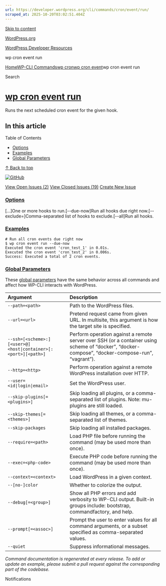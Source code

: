 ```yaml
---
url: https://developer.wordpress.org/cli/commands/cron/event/run/
scraped_at: 2025-10-20T03:02:51.404Z
---
```


[Skip to content](https://developer.wordpress.org/cli/commands/cron/event/run/#wp--skip-link--target)

[WordPress.org](https://wordpress.org/)

[WordPress Developer Resources](https://developer.wordpress.org/)

wp cron event run


[Home](https://developer.wordpress.org/)[WP-CLI Commands](https://developer.wordpress.org/cli/commands/)[wp cron](https://developer.wordpress.org/cli/commands/cron/)[wp cron event](https://developer.wordpress.org/cli/commands/cron/event/)wp cron event run

Search

# [wp cron event run](https://developer.wordpress.org/cli/commands/cron/event/run/)

Runs the next scheduled cron event for the given hook.

## In this article

Table of Contents

- [Options](https://developer.wordpress.org/cli/commands/cron/event/run/#options)
- [Examples](https://developer.wordpress.org/cli/commands/cron/event/run/#examples)
- [Global Parameters](https://developer.wordpress.org/cli/commands/cron/event/run/#global-parameters)

[↑ Back to top](https://developer.wordpress.org/cli/commands/cron/event/run/#wp--skip-link--target)

[![GitHub](https://make.wordpress.org/cli/wp-content/plugins/wporg-cli/assets/images/github-mark.svg)](https://github.com/wp-cli/cron-command)

[View Open Issues (2)](https://github.com/login?return_to=%2Fissues%3Fq%3Dlabel%3Acommand%3Acron-event-run+sort%3Aupdated-desc+org%3Awp-cli+is%3Aopen) [View Closed Issues (19)](https://github.com/login?return_to=%2Fissues%3Fq%3Dlabel%3Acommand%3Acron-event-run+sort%3Aupdated-desc+org%3Awp-cli+is%3Aclosed) [Create New Issue](https://github.com/wp-cli/cron-command/issues/new)

### [Options](https://developer.wordpress.org/cli/commands/cron/event/run/\#options)

\[<hook>…\]One or more hooks to run.\[--due-now\]Run all hooks due right now.\[--exclude=<hooks>\]Comma-separated list of hooks to exclude.\[--all\]Run all hooks.

### [Examples](https://developer.wordpress.org/cli/commands/cron/event/run/\#examples)

```
# Run all cron events due right now
$ wp cron event run --due-now
Executed the cron event 'cron_test_1' in 0.01s.
Executed the cron event 'cron_test_2' in 0.006s.
Success: Executed a total of 2 cron events.

```

### [Global Parameters](https://developer.wordpress.org/cli/commands/cron/event/run/\#global-parameters)

These [global parameters](https://make.wordpress.org/cli/handbook/config/) have the same behavior across all commands and affect how WP-CLI interacts with WordPress.

| **Argument** | **Description** |
| :-- | :-- |
| `--path=<path>` | Path to the WordPress files. |
| `--url=<url>` | Pretend request came from given URL. In multisite, this argument is how the target site is specified. |
| `--ssh=[<scheme>:][<user>@]<host\|container>[:<port>][<path>]` | Perform operation against a remote server over SSH (or a container using scheme of “docker”, “docker-compose”, “docker-compose-run”, “vagrant”). |
| `--http=<http>` | Perform operation against a remote WordPress installation over HTTP. |
| `--user=<id\|login\|email>` | Set the WordPress user. |
| `--skip-plugins[=<plugins>]` | Skip loading all plugins, or a comma-separated list of plugins. Note: mu-plugins are still loaded. |
| `--skip-themes[=<themes>]` | Skip loading all themes, or a comma-separated list of themes. |
| `--skip-packages` | Skip loading all installed packages. |
| `--require=<path>` | Load PHP file before running the command (may be used more than once). |
| `--exec=<php-code>` | Execute PHP code before running the command (may be used more than once). |
| `--context=<context>` | Load WordPress in a given context. |
| `--[no-]color` | Whether to colorize the output. |
| `--debug[=<group>]` | Show all PHP errors and add verbosity to WP-CLI output. Built-in groups include: bootstrap, commandfactory, and help. |
| `--prompt[=<assoc>]` | Prompt the user to enter values for all command arguments, or a subset specified as comma-separated values. |
| `--quiet` | Suppress informational messages. |

_Command documentation is regenerated at every release. To add or update an example, please submit a pull request against the corresponding part of the codebase._

Notifications